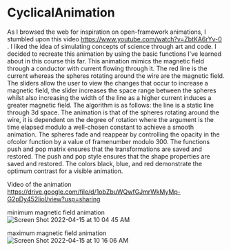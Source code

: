 # CyclicalAnimation

As I browsed the web for inspiration on open-framework animations, I stumbled upon this video https://www.youtube.com/watch?v=ZbtKA6rYv-0 . I liked the idea of simulating concepts of science through art and code. I decided to recreate this animation by using the basic functions I've learned about in this course this far. 
This animation mimics the magnetic field through a conductor with current flowing through it. The red line is the current whereas the spheres rotating around the wire are the magnetic field. The sliders allow the user to view the changes that occur to increase a magnetic field, the slider increases the space range between the spheres whilst also increasing the width of the line as a higher current induces a greater magnetic field. The algorithm is as follows: the line is a static line through 3d space. The animation is that of the spheres rotating around the wire, it is dependent on the degree of rotation where the argument is the time elapsed modulo a well-chosen constant to achieve a smooth animation. The spheres fade and reappear by controlling the opacity in the ofcolor function by a value of framenumber modulo 300. The functions push and pop matrix ensures that the transformations are saved and restored. The push and pop style ensures that the shape properties are saved and restored. The colors black, blue, and red demonstrate the optimum contrast for a visible animation.


Video of the animation
https://drive.google.com/file/d/1obZbuWQwfGJmrWkMyMp-G2pDy452lioI/view?usp=sharing

minimum magnetic field animation
![Screen Shot 2022-04-15 at 10 04 45 AM](https://user-images.githubusercontent.com/102983688/163529674-237894c8-0fba-41ee-b928-cc5aebfa8f35.png)

maximum magnetic field animation
![Screen Shot 2022-04-15 at 10 16 06 AM](https://user-images.githubusercontent.com/102983688/163529659-fd78756a-f402-44b7-ad6f-4a15e1a18610.png)

